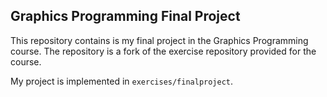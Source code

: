 ## Graphics Programming Final Project

This repository contains is my final project in the Graphics Programming course. The repository is a fork of the exercise repository provided for the course.

My project is implemented in `exercises/finalproject`.